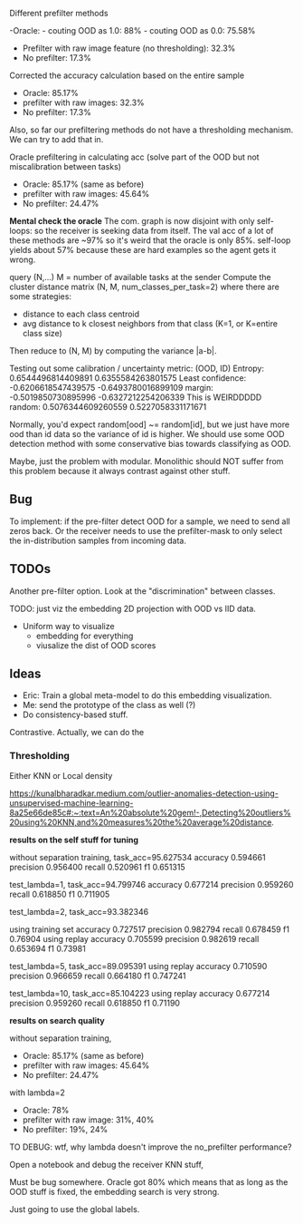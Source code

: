 
Different prefilter methods

-Oracle: 
    - couting OOD as 1.0: 88%
    - couting OOD as 0.0: 75.58%
- Prefilter with raw image feature (no thresholding): 32.3%
- No prefilter: 17.3% 

Corrected the accuracy calculation based on the entire sample
- Oracle: 85.17%
- prefilter with raw images: 32.3%
- No prefilter: 17.3%

Also, so far our prefiltering methods do not have a thresholding mechanism. We can try to add that in.

Oracle prefiltering in calculating acc (solve part of the OOD but not miscalibration between tasks)
- Oracle: 85.17% (same as before)
- prefilter with raw images: 45.64%
- No prefilter: 24.47%


__Mental check the oracle__
The com. graph is now disjoint with only self-loops: so the receiver is seeking data from itself. The val acc of a lot of these methods are ~97% so it's weird that the oracle is only 85%. self-loop yields about 57% because these are hard examples so the agent gets it wrong.

query (N,...)
M = number of available tasks at the sender
Compute the cluster distance matrix (N, M, num_classes_per_task=2)
where there are some strategies:
- distance to each class centroid
- avg distance to k closest neighbors from that class (K=1, or K=entire class size)

Then reduce to (N, M) by computing the variance |a-b|. 


Testing out some calibration / uncertainty metric:
(OOD, ID)
Entropy: 0.6544496814409891 0.6355584263801575
Least confidence: -0.6206618547439575 -0.6493780016899109
margin: -0.5019850730895996 -0.6327212254206339
This is WEIRDDDDD
random: 0.5076344609260559 0.5227058331171671

Normally, you'd expect random[ood] ~= random[id], but we just have more ood than id data
so the variance of id is higher. We should use some OOD detection method with some conservative bias towards classifying as OOD.

Maybe, just the problem with modular. Monolithic should NOT suffer from this problem because it always contrast against other stuff.



## Bug
To implement: if the pre-filter detect OOD for a sample, we need to send all zeros back. Or the receiver needs to use the prefilter-mask to only select the in-distribution samples from incoming data.


## TODOs
Another pre-filter option. Look at the "discrimination" between classes.

TODO: just viz the embedding 2D projection with OOD vs IID data.
- Uniform way to visualize
    - embedding for everything
    - viusalize the dist of OOD scores

## Ideas
- Eric: Train a global meta-model to do this embedding visualization.
- Me: send the prototype of the class as well (?)
- Do consistency-based stuff.





Contrastive.
Actually, we can do the 


### Thresholding

Either KNN or Local density

https://kunalbharadkar.medium.com/outlier-anomalies-detection-using-unsupervised-machine-learning-8a25e66de85c#:~:text=An%20absolute%20gem!-,Detecting%20outliers%20using%20KNN,and%20measures%20the%20average%20distance.



__results on the self stuff for tuning__

without separation training, task_acc=95.627534
    accuracy     0.594661
    precision    0.956400
    recall       0.520961
    f1           0.651315


test_lambda=1, task_acc=94.799746
    accuracy     0.677214
    precision    0.959260
    recall       0.618850
    f1           0.711905

test_lambda=2, task_acc=93.382346

using training set
    accuracy     0.727517
    precision    0.982794
    recall       0.678459
    f1           0.76904
using replay
    accuracy     0.705599
    precision    0.982619
    recall       0.653694
    f1           0.73981

test_lambda=5, task_acc=89.095391
using replay
    accuracy     0.710590
    precision    0.966659
    recall       0.664180
    f1           0.747241

test_lambda=10, task_acc=85.104223
using replay
    accuracy     0.677214
    precision    0.959260
    recall       0.618850
    f1           0.71190

__results on search quality__

without separation training,
- Oracle: 85.17% (same as before)
- prefilter with raw images: 45.64%
- No prefilter: 24.47%

with lambda=2
- Oracle: 78%
- prefilter with raw image: 31%, 40%
- No prefilter: 19%, 24%

TO DEBUG: wtf, why lambda doesn't improve the no_prefilter performance?

Open a notebook and debug the receiver KNN stuff,



Must be bug somewhere. Oracle got 80% which means that as long as the OOD stuff is fixed, the embedding search is very strong.

Just going to use the global labels.